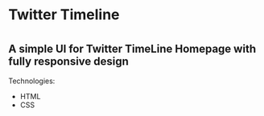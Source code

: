 <h1>Twitter Timeline<h1/>
<h2>A simple UI for Twitter TimeLine Homepage with fully  responsive design</h2>
Technologies:
  <ul>
    <li>HTML</li>
    <li>CSS</li>
   
  </ul>



